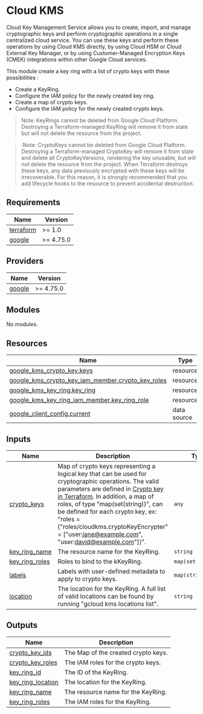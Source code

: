 # Cloud KMS

Cloud Key Management Service allows you to create, import, and manage cryptographic keys and perform cryptographic
operations in a single centralized cloud service. You can use these keys and perform these operations by using Cloud KMS
directly, by using Cloud HSM or Cloud External Key Manager, or by using Customer-Managed Encryption Keys (CMEK) integrations
within other Google Cloud services.

This module create a key ring with a list of crypto keys with these possibilities :

* Create a KeyRing.
* Configure the IAM policy for the newly created key ring.
* Create a map of crypto keys.
* Configure the IAM policy for the newly created crypto keys.

> Note: KeyRings cannot be deleted from Google Cloud Platform. Destroying a Terraform-managed KeyRing will remove it from state but will not delete the resource from the project.

> :Note: CryptoKeys cannot be deleted from Google Cloud Platform. Destroying a Terraform-managed CryptoKey will remove it from state and delete all CryptoKeyVersions, rendering the key unusable, but will not delete the resource from the project. When Terraform destroys these keys, any data previously encrypted with these keys will be irrecoverable. For this reason, it is strongly recommended that you add lifecycle hooks to the resource to prevent accidental destruction.

<!-- BEGIN_TF_DOCS -->
## Requirements

| Name | Version |
|------|---------|
| <a name="requirement_terraform"></a> [terraform](#requirement\_terraform) | >= 1.0 |
| <a name="requirement_google"></a> [google](#requirement\_google) | >= 4.75.0 |

## Providers

| Name | Version |
|------|---------|
| <a name="provider_google"></a> [google](#provider\_google) | >= 4.75.0 |

## Modules

No modules.

## Resources

| Name | Type |
|------|------|
| [google_kms_crypto_key.keys](https://registry.terraform.io/providers/hashicorp/google/latest/docs/resources/kms_crypto_key) | resource |
| [google_kms_crypto_key_iam_member.crypto_key_roles](https://registry.terraform.io/providers/hashicorp/google/latest/docs/resources/kms_crypto_key_iam_member) | resource |
| [google_kms_key_ring.key_ring](https://registry.terraform.io/providers/hashicorp/google/latest/docs/resources/kms_key_ring) | resource |
| [google_kms_key_ring_iam_member.key_ring_role](https://registry.terraform.io/providers/hashicorp/google/latest/docs/resources/kms_key_ring_iam_member) | resource |
| [google_client_config.current](https://registry.terraform.io/providers/hashicorp/google/latest/docs/data-sources/client_config) | data source |

## Inputs

| Name | Description | Type | Default | Required |
|------|-------------|------|---------|:--------:|
| <a name="input_crypto_keys"></a> [crypto\_keys](#input\_crypto\_keys) | Map of crypto keys representing a logical key that can be used for cryptographic operations. The valid parameters are defined in [Crypto key in Terraform](https://registry.terraform.io/providers/hashicorp/google/latest/docs/resources/kms_crypto_key). In addition, a map of roles, of type "map(set(string))", can be defined for each crypto key, ex: "roles = {"roles/cloudkms.cryptoKeyEncrypter" = ["user:jane@example.com", "user:david@example.com"]}". | `any` | `null` | no |
| <a name="input_key_ring_name"></a> [key\_ring\_name](#input\_key\_ring\_name) | The resource name for the KeyRing. | `string` | n/a | yes |
| <a name="input_key_ring_roles"></a> [key\_ring\_roles](#input\_key\_ring\_roles) | Roles to bind to the kKeyRing. | `map(set(string))` | `null` | no |
| <a name="input_labels"></a> [labels](#input\_labels) | Labels with user-defined metadata to apply to crypto keys. | `map(string)` | `null` | no |
| <a name="input_location"></a> [location](#input\_location) | The location for the KeyRing. A full list of valid locations can be found by running "gcloud kms locations list". | `string` | `null` | no |

## Outputs

| Name | Description |
|------|-------------|
| <a name="output_crypto_key_ids"></a> [crypto\_key\_ids](#output\_crypto\_key\_ids) | The Map of the created crypto keys. |
| <a name="output_crypto_key_roles"></a> [crypto\_key\_roles](#output\_crypto\_key\_roles) | The IAM roles for the crypto keys. |
| <a name="output_key_ring_id"></a> [key\_ring\_id](#output\_key\_ring\_id) | The ID of the KeyRing. |
| <a name="output_key_ring_location"></a> [key\_ring\_location](#output\_key\_ring\_location) | The location for the KeyRing. |
| <a name="output_key_ring_name"></a> [key\_ring\_name](#output\_key\_ring\_name) | The resource name for the KeyRing. |
| <a name="output_key_ring_roles"></a> [key\_ring\_roles](#output\_key\_ring\_roles) | The IAM roles for the KeyRing. |
<!-- END_TF_DOCS -->